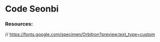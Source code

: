 # Code Seonbi

### Resources:
// https://fonts.google.com/specimen/Orbitron?preview.text_type=custom
